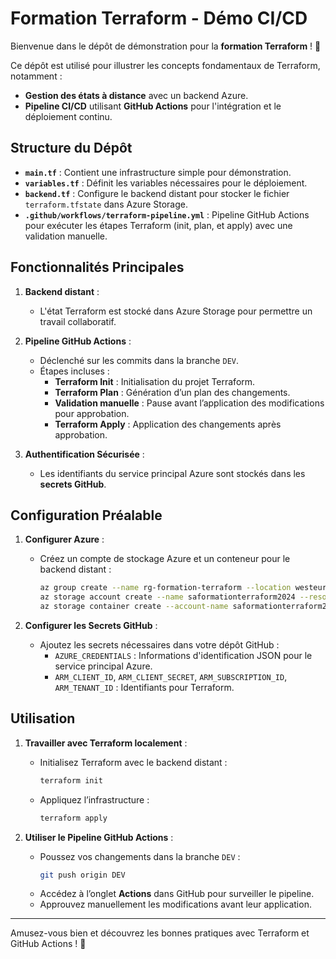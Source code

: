 # Formation Terraform - Démo CI/CD

Bienvenue dans le dépôt de démonstration pour la **formation Terraform** ! 🚀

Ce dépôt est utilisé pour illustrer les concepts fondamentaux de Terraform, notamment :
- **Gestion des états à distance** avec un backend Azure.
- **Pipeline CI/CD** utilisant **GitHub Actions** pour l'intégration et le déploiement continu.

## Structure du Dépôt

- **`main.tf`** : Contient une infrastructure simple pour démonstration.
- **`variables.tf`** : Définit les variables nécessaires pour le déploiement.
- **`backend.tf`** : Configure le backend distant pour stocker le fichier `terraform.tfstate` dans Azure Storage.
- **`.github/workflows/terraform-pipeline.yml`** : Pipeline GitHub Actions pour exécuter les étapes Terraform (init, plan, et apply) avec une validation manuelle.

## Fonctionnalités Principales

1. **Backend distant** :
   - L'état Terraform est stocké dans Azure Storage pour permettre un travail collaboratif.

2. **Pipeline GitHub Actions** :
   - Déclenché sur les commits dans la branche `DEV`.
   - Étapes incluses :
     - **Terraform Init** : Initialisation du projet Terraform.
     - **Terraform Plan** : Génération d’un plan des changements.
     - **Validation manuelle** : Pause avant l’application des modifications pour approbation.
     - **Terraform Apply** : Application des changements après approbation.

3. **Authentification Sécurisée** :
   - Les identifiants du service principal Azure sont stockés dans les **secrets GitHub**.

## Configuration Préalable

1. **Configurer Azure** :
   - Créez un compte de stockage Azure et un conteneur pour le backend distant :
     ```bash
     az group create --name rg-formation-terraform --location westeurope
     az storage account create --name saformationterraform2024 --resource-group rg-formation-terraform --location westeurope --sku Standard_LRS
     az storage container create --account-name saformationterraform2024 --name formation-tfstate
     ```

2. **Configurer les Secrets GitHub** :
   - Ajoutez les secrets nécessaires dans votre dépôt GitHub :
     - `AZURE_CREDENTIALS` : Informations d'identification JSON pour le service principal Azure.
     - `ARM_CLIENT_ID`, `ARM_CLIENT_SECRET`, `ARM_SUBSCRIPTION_ID`, `ARM_TENANT_ID` : Identifiants pour Terraform.

## Utilisation

1. **Travailler avec Terraform localement** :
   - Initialisez Terraform avec le backend distant :
     ```bash
     terraform init
     ```
   - Appliquez l’infrastructure :
     ```bash
     terraform apply
     ```

2. **Utiliser le Pipeline GitHub Actions** :
   - Poussez vos changements dans la branche `DEV` :
     ```bash
     git push origin DEV
     ```
   - Accédez à l’onglet **Actions** dans GitHub pour surveiller le pipeline.
   - Approuvez manuellement les modifications avant leur application.

---

Amusez-vous bien et découvrez les bonnes pratiques avec Terraform et GitHub Actions ! 🎉
